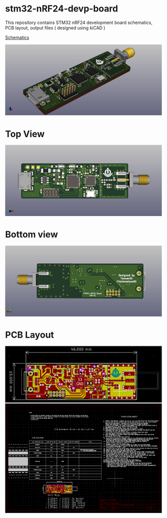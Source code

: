 # stm32-nRF24-devp-board
This repository contains STM32 nRF24 development board schematics, PCB layout, output files ( designed using kiCAD )

[Schematics](https://raw.githubusercontent.com/yaswanth-iit/stm32-nRF24-devp-board/master/quick%20view/schematics-stm32-nrf24.pdf)

<img src="https://github.com/yaswanth-iit/stm32-nRF24-devp-board/blob/master/quick%20view/STM32-nRF24-cross-view.jpg" width=" ">

# Top View

<img src="https://github.com/yaswanth-iit/stm32-nRF24-devp-board/blob/master/quick%20view/STM32-nRF24-front-view.jpg" width=" ">

# Bottom view

<img src="https://github.com/yaswanth-iit/stm32-nRF24-devp-board/blob/master/quick%20view/STM32-nRF24-back-view.jpg" width=" ">

# PCB Layout

<img src="https://github.com/yaswanth-iit/stm32-nRF24-devp-board/blob/master/quick%20view/pcb-layout.PNG" width="1000">

<img src="https://github.com/yaswanth-iit/stm32-nRF24-devp-board/blob/master/quick%20view/pcb-layout-2.PNG" width="1000">
